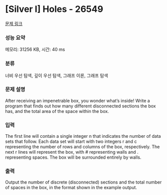 # [Silver I] Holes - 26549 

[문제 링크](https://www.acmicpc.net/problem/26549) 

### 성능 요약

메모리: 31256 KB, 시간: 40 ms

### 분류

너비 우선 탐색, 깊이 우선 탐색, 그래프 이론, 그래프 탐색

### 문제 설명

<p>After receiving an impenetrable box, you wonder what’s inside! Write a program that finds out how many different disconnected sections the box has, and the total area of the space within the box.</p>

### 입력 

 <p>The first line will contain a single integer n that indicates the number of data sets that follow. Each data set will start with two integers r and c representing the number of rows and columns of the box, respectively. The next r lines will represent the box, with # representing walls and . representing spaces. The box will be surrounded entirely by walls.</p>

### 출력 

 <p>Output the number of discrete (disconnected) sections and the total number of spaces in the box, in the format shown in the example output.</p>

